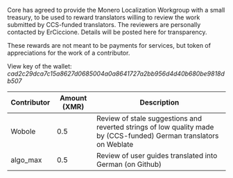 Core has agreed to provide the Monero Localization Workgroup with a small treasury, to be used to reward translators willing to review the work submitted by CCS-funded translators. The reviewers are personally contacted by ErCiccione. Details will be posted here for transparency.

These rewards are not meant to be payments for services, but token of appreciations for the work of a contributor.

View key of the wallet: *cad2c29dca7c15a8627d0685004a0a8641727a2bb956d4d40b680be9818db507*

| Contributor  | Amount (XMR)  | Description |
|---|---|---|
| Wobole | 0.5 | Review of stale suggestions and reverted strings of low quality made by (CCS-funded) German translators on Weblate  |
| algo_max | 0.5 | Review of user guides translated into German (on Github) |
